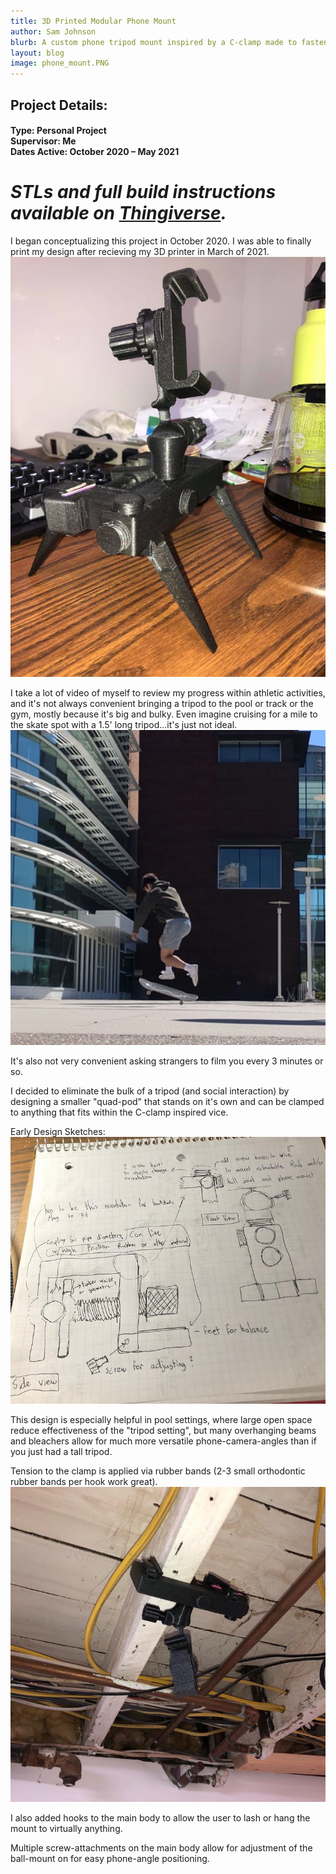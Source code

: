 ```yaml
---
title: 3D Printed Modular Phone Mount
author: Sam Johnson
blurb: A custom phone tripod mount inspired by a C-clamp made to fasten to virtually any surface.
layout: blog
image: phone_mount.PNG
---
```

## Project Details:
#### Type: Personal Project <br>Supervisor: Me <br>Dates Active: October 2020 – May 2021

# *STLs and full build instructions available on [Thingiverse](https://www.thingiverse.com/thing:4853769).*

I began conceptualizing this project in October 2020. I was able to finally print my design after recieving my 3D printer in March of 2021.
<img src="\media\Project Pics 2021\PhoneMount\standing.jpg" alt="Sketches"/>

I take a lot of video of myself to review my progress within athletic activities, and it's not always convenient bringing a tripod to the pool or track or the gym, 
mostly because it's big and bulky. Even imagine cruising for a mile to the skate spot with a 1.5' long tripod...it's just not ideal.
<br>
<img src="\media\Project Pics 2021\PhoneMount\athletics.jpg" alt="Skateboarding"/>

It's also not very convenient asking strangers to film you every 3 minutes or so. 

I decided to eliminate the bulk of a tripod (and social interaction) by designing a smaller "quad-pod" that stands on it's own and can be clamped to anything that fits within the C-clamp inspired vice.

Early Design Sketches:
<img src="\media\Project Pics 2021\PhoneMount\sketches.png" alt="Sketches"/>

This design is especially helpful in pool settings, where large open space reduce 
effectiveness of the "tripod setting", but many overhanging beams and bleachers allow 
for much more versatile phone-camera-angles than if you just had a tall tripod.


Tension to the clamp is applied via rubber bands (2-3 small orthodontic rubber bands per hook work great).
<img src="\media\Project Pics 2021\PhoneMount\clamping.jpg" alt="clamped to the ceiling!"/>

I also added hooks to the main body to allow the user to lash or hang the mount to virtually anything.

Multiple screw-attachments on the main body allow for adjustment of the ball-mount on for easy phone-angle positioning.